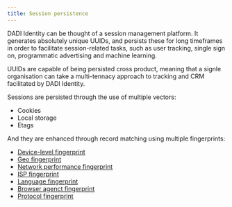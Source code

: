 ```yaml
---
title: Session persistence
---
```


DADI Identity can be thought of a session management platform. It generates absolutely unique UUIDs, and persists these for long timeframes in order to facilitate session-related tasks, such as user tracking, single sign on, programmatic advertising and machine learning.

UUIDs are capable of being persisted cross product, meaning that a signle organisation can take a multi-tennacy approach to tracking and CRM facilitated by DADI Identity.

Sessions are persisted through the use of multiple vectors:

* Cookies
* Local storage
* Etags

And they are enhanced through record matching using multiple fingerprints:

* [Device-level fingerprint](https://github.com/dadi/identity/blob/docs/docs/deviceFingerprint.md)
* [Geo fingerprint](https://github.com/dadi/identity/blob/docs/docs/geoFingerprint.md)
* [Network performance fingerprint](https://github.com/dadi/identity/blob/docs/docs/networkFingerprint.md)
* [ISP fingerprint](github.com/dadi/identity/blob/docs/docs/ispFingerprint.md)
* [Language fingerprint](https://github.com/dadi/identity/blob/docs/docs/languageFingerprint.md)
* [Browser agenct fingerprint](https://github.com/dadi/identity/blob/docs/docs/browserAgentFingerprint.md)
* [Protocol fingerprint](https://github.com/dadi/identity/blob/docs/docs/ipMatching.md)
